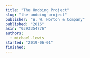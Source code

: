 ```yaml
---
title: "The Undoing Project"
slug: "the-undoing-project"
publisher: "W. W. Norton & Company"
published: "2016"
asin: "0393354776"
authors:
  - michael-lewis
started: "2019-06-01"
finished:
---
```

